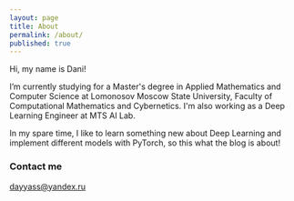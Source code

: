 ```yaml
---
layout: page
title: About
permalink: /about/
published: true
---
```


Hi, my name is Dani!

I’m currently studying for a Master's degree in Applied Mathematics and Computer Science at Lomonosov Moscow State University, Faculty of Computational Mathematics and Cybernetics.
I'm also working as a Deep Learning Engineer at MTS AI Lab.

In my spare time, I like to learn something new about Deep Learning and implement different models with PyTorch, so this what the blog is about!

### Contact me

[dayyass@yandex.ru](mailto:dayyass@yandex.ru)
